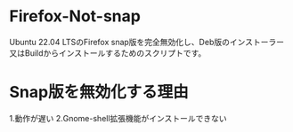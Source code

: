 # Firefox-Not-snap
Ubuntu 22.04 LTSのFirefox snap版を完全無効化し、Deb版のインストーラー又はBuildからインストールするためのスクリプトです。

# Snap版を無効化する理由
1.動作が遅い
2.Gnome-shell拡張機能がインストールできない
